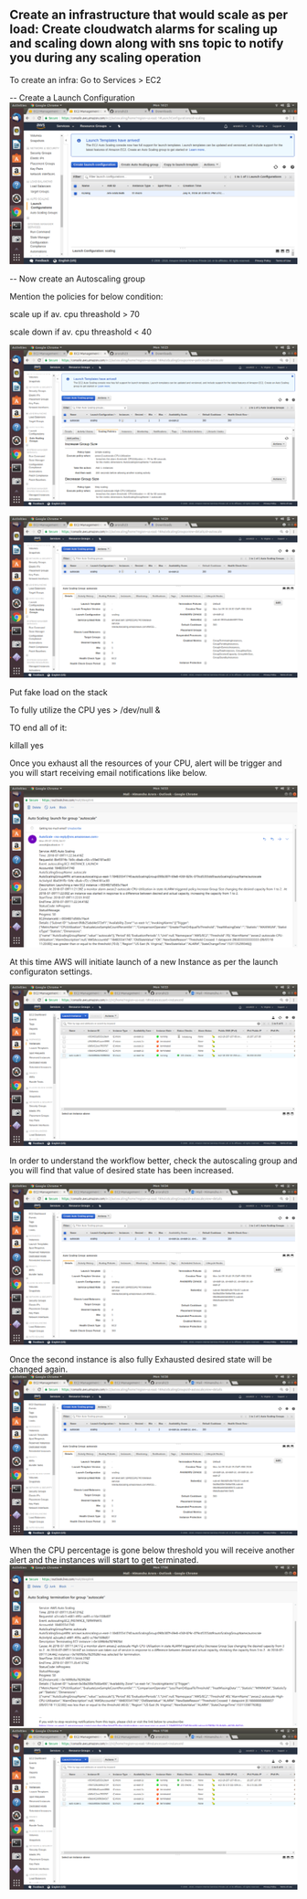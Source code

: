 ## Create an infrastructure that would scale as per load: Create cloudwatch alarms for scaling up and scaling down along with sns topic to notify you during any scaling operation

To create an infra: Go to Services > EC2

-- Create a Launch Configuration
![](media/launchconfig.png)

-- Now create an Autoscaling group

Mention the policies for below condition:

scale up if av. cpu threashold > 70

scale down if av. cpu threashold < 40


![](media/scalingpolicy.png)  

![](media/scalingdetails.png)



Put fake load on the stack

To fully utilize the CPU
yes > /dev/null &

TO end all of it:

killall yes

Once you exhaust all the resources of your CPU, alert will be trigger and you will start receiving email notifications like below.

![](media/notification.png)

At this time AWS will initiate launch of a new Instance as per the launch configuraton settings.

![](media/action.png)

In order to understand the workflow better, check the autoscaling group and you will find that value of desired state has been increased.

![](media/desiredstate.png)

Once the second instance is also fully Exhausted desired state will be changed again.  
![](media/desired2.png)

When the CPU percentage is gone below threshold you will receive another alert and the instances will start to get terminated.  
![](media/termination.png)
![](media/cooldown.png)


